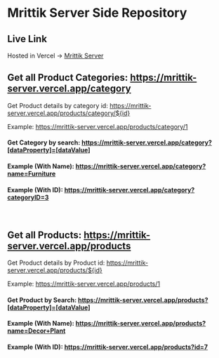 # Mrittik Server Side Repository

## Live Link

Hosted in Vercel -> [Mrittik Server](https://mrittik-server.vercel.app/)

## Get all Product Categories: https://mrittik-server.vercel.app/category

Get Product details by category id: https://mrittik-server.vercel.app/products/category/${id}

Example: https://mrittik-server.vercel.app/products/category/1

#### Get Category by search: https://mrittik-server.vercel.app/category?[dataProperty]=[dataValue]

#### Example (With Name): https://mrittik-server.vercel.app/category?name=Furniture
#### Example (With ID): https://mrittik-server.vercel.app/category?categoryID=3

<br>

## Get all Products: https://mrittik-server.vercel.app/products

Get Product details by Product id: https://mrittik-server.vercel.app/products/${id}

Example: https://mrittik-server.vercel.app/products/1

#### Get Product by Search: https://mrittik-server.vercel.app/products?[dataProperty]=[dataValue]

#### Example (With Name): https://mrittik-server.vercel.app/products?name=Decor+Plant
#### Example (With ID): https://mrittik-server.vercel.app/products?id=7
